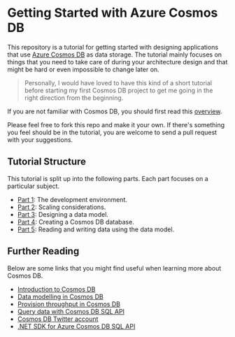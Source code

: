 # Getting Started with Azure Cosmos DB
This repository is a tutorial for getting started with designing applications that use [Azure Cosmos DB](https://docs.microsoft.com/en-us/azure/cosmos-db/introduction) as data storage. The tutorial mainly focuses on things that you need to take care of during your architecture design and that might be hard or even impossible to change later on.

> Personally, I would have loved to have this kind of a short tutorial before starting my first Cosmos DB project to get me going in the right direction from the beginning.

If you are not familiar with Cosmos DB, you should first read this [overview](https://docs.microsoft.com/en-us/azure/cosmos-db/introduction).

Please feel free to fork this repo and make it your own. If there's something you feel should be in the tutorial, you are welcome to send a pull request with your suggestions.

## Tutorial Structure
This tutorial is split up into the following parts. Each part focuses on a particular subject.

- [Part 1](Part01-readme.md): The development environment.
- [Part 2](Part02-readme.md): Scaling considerations.
- [Part 3](Part03-readme.md): Designing a data model.
- [Part 4](Part04-readme.md): Creating a Cosmos DB database.
- [Part 5](Part05-readme.md): Reading and writing data using the data model.

## Further Reading
Below are some links that you might find useful when learning more about Cosmos DB.

- [Introduction to Cosmos DB](https://docs.microsoft.com/en-us/azure/cosmos-db/introduction)
- [Data modelling in Cosmos DB](https://docs.microsoft.com/en-us/azure/cosmos-db/modeling-data)
- [Provision throughput in Cosmos DB](https://docs.microsoft.com/en-us/azure/cosmos-db/set-throughput#comparison-of-models)
- [Query data with Cosmos DB SQL API](https://docs.microsoft.com/en-us/azure/cosmos-db/tutorial-query-sql-api)
- [Cosmos DB Twitter account](https://twitter.com/AzureCosmosDB)
- [.NET SDK for Azure Cosmos DB SQL API](https://github.com/Azure/azure-cosmos-dotnet-v3)
